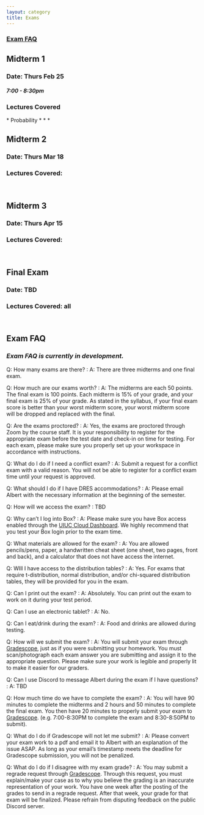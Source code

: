 ```yaml
---
layout: category
title: Exams
---
```


<h3><a href="#Exam-FAQ">Exam FAQ</a></h3>

<h2>Midterm 1</h2>
<h3>Date: Thurs Feb 25</h3>
<h5>7:00 - 8:30pm</h5>
<h3>Lectures Covered</h3>
* Probability
* 
* 
*

<br>
<h2>Midterm 2</h2>
<h3>Date: Thurs Mar 18 </h3>
<h3>Lectures Covered: </h3>

<br>
<h2>Midterm 3</h2>
<h3>Date: Thurs Apr 15</h3>
<h3>Lectures Covered: </h3>

<br>
<h2>Final Exam</h2>
<h3>Date: TBD</h3>
<h3>Lectures Covered: all </h3>

<br>
<h2 id = "Exam-FAQ"> Exam FAQ </h2>

<h3> <i> <b> Exam FAQ is currently in development. </b> </i> </h3>

Q: How many exams are there?
: A: There are three midterms and one final exam.

Q: How much are our exams worth?
: A: The midterms are each 50 points. The final exam is 100 points. Each midterm is 15% of your grade, and your final exam is 25% of your grade. As stated in the syllabus, if your final exam score is better than your worst midterm score, your worst midterm score will be dropped and replaced with the final.

Q: Are the exams proctored?
: A: Yes, the exams are proctored through Zoom by the course staff. It is your responsibility to register for the appropriate exam before the test date and check-in on time for testing. For each exam, please make sure you properly set up your workspace in accordance with instructions.


Q: What do I do if I need a conflict exam?
: A: Submit a request for a conflict exam with a valid reason. You will not be able to register for a conflict exam time until your request is approved.

Q: What should I do if I have DRES accommodations?
: A: Please email Albert with the necessary information at the beginning of the semester.

Q: How will we access the exam?
: TBD

Q: Why can’t I log into Box?
: A: Please make sure you have Box access enabled through the [UIUC Cloud Dashboard](https://cloud-dashboard.illinois.edu/). We highly recommend that you test your Box login prior to the exam time.

Q: What materials are allowed for the exam?
: A: You are allowed pencils/pens, paper, a handwritten cheat sheet (one sheet, two pages, front and back), and a calculator that does not have access the internet.

Q: WIll I have access to the distribution tables?
: A: Yes. For exams that require t-distribution, normal distribution, and/or chi-squared distribution tables, they will be provided for you in the exam.

Q: Can I print out the exam?
: A: Absolutely. You can print out the exam to work on it during your test period.

Q: Can I use an electronic tablet?
: A: No.

Q: Can I eat/drink during the exam?
: A: Food and drinks are allowed during testing.

Q: How will we submit the exam?
: A: You will submit your exam through [Gradescope](https://www.gradescope.com/), just as if you were submitting your homework. You must scan/photograph each exam answer you are submitting and assign it to the appropriate question. Please make sure your work is legible and properly lit to make it easier for our graders.

Q: Can I use Discord to message Albert during the exam if I have questions?
: A: TBD

Q: How much time do we have to complete the exam?
: A: You will have 90 minutes to complete the midterms and 2 hours and 50 minutes to complete the final exam. You then have 20 minutes to properly submit your exam to [Gradescope](https://www.gradescope.com/). (e.g. 7:00-8:30PM to complete the exam and 8:30-8:50PM to submit).

Q: What do I do if Gradescope will not let me submit?
: A: Please convert your exam work to a pdf and email it to Albert with an explanation of the issue ASAP. As long as your email’s timestamp meets the deadline for Gradescope submission, you will not be penalized.

Q: What do I do if I disagree with my exam grade?
: A: You may submit a regrade request through [Gradescope](https://www.gradescope.com/). Through this request, you must explain/make your case as to why you believe the grading is an inaccurate representation of your work. You have one week after the posting of the grades to send in a regrade request. After that week, your grade for that exam will be finalized. Please refrain from disputing feedback on the public Discord server.
